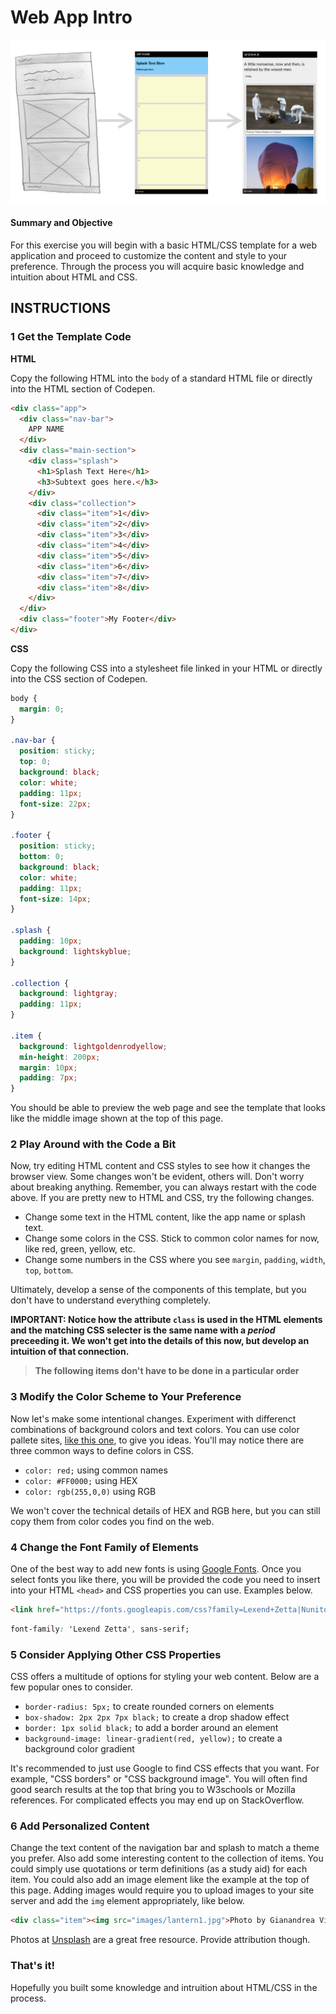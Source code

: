 # Web App Intro

![App Images](images/webAppIntroSplash.png)

#### Summary and Objective
For this exercise you will begin with a basic HTML/CSS template for a web application and proceed to customize the content and style to your preference. Through the process you will acquire basic knowledge and intuition about HTML and CSS.

## INSTRUCTIONS

### 1 Get the Template Code

**HTML**

Copy the following HTML into the `body` of a standard HTML file or directly into the HTML section of Codepen.

```html
<div class="app">
  <div class="nav-bar">
    APP NAME
  </div>
  <div class="main-section">
    <div class="splash">
      <h1>Splash Text Here</h1>
      <h3>Subtext goes here.</h3>
    </div>
    <div class="collection">
      <div class="item">1</div>
      <div class="item">2</div>
      <div class="item">3</div>
      <div class="item">4</div>
      <div class="item">5</div>
      <div class="item">6</div>
      <div class="item">7</div>
      <div class="item">8</div>
    </div>
  </div>
  <div class="footer">My Footer</div>
</div>
```

**CSS**

Copy the following CSS into a stylesheet file linked in your HTML or directly into the CSS section of Codepen.

```css
body {
  margin: 0;
}

.nav-bar {
  position: sticky;
  top: 0;
  background: black;
  color: white;
  padding: 11px;
  font-size: 22px;
}

.footer {
  position: sticky;
  bottom: 0;
  background: black;
  color: white;
  padding: 11px;
  font-size: 14px;
}

.splash {
  padding: 10px;
  background: lightskyblue;
}

.collection {
  background: lightgray;
  padding: 11px;
}

.item {
  background: lightgoldenrodyellow;
  min-height: 200px;
  margin: 10px;
  padding: 7px;
}
```

You should be able to preview the web page and see the template that looks like the middle image shown at the top of this page.

### 2 Play Around with the Code a Bit

Now, try editing HTML content and CSS styles to see how it changes the browser view. Some changes won't be evident, others will. Don't worry about breaking anything. Remember, you can always restart with the code above. If you are pretty new to HTML and CSS, try the following changes.

- Change some text in the HTML content, like the app name or splash text.
- Change some colors in the CSS. Stick to common color names for now, like red, green, yellow, etc.
- Change some numbers in the CSS where you see `margin`, `padding`, `width`, `top`, `bottom`.

Ultimately, develop a sense of the components of this template, but you don't have to understand everything completely.

**IMPORTANT: Notice how the attribute `class` is used in the HTML elements and the matching CSS selecter is the same name with a *period* preceeding it. We won't get into the details of this now, but develop an intuition of that connection.**

> **The following items don't have to be done in a particular order**

### 3 Modify the Color Scheme to Your Preference

Now let's make some intentional changes. Experiment with differenct combinations of background colors and text colors. You can use color pallete sites, [like this one](https://coolors.co/browser/best/1), to give you ideas. You'll may notice there are three common ways to define colors in CSS.

- `color: red;` using common names
- `color: #FF0000;` using HEX
- `color: rgb(255,0,0)` using RGB

We won't cover the technical details of HEX and RGB here, but you can still copy them from color codes you find on the web.

### 4 Change the Font Family of Elements

One of the best way to add new fonts is using [Google Fonts](https://fonts.google.com/). Once you select fonts you like there, you will be provided the code you need to insert into your HTML `<head>` and CSS properties you can use. Examples below.

```html
<link href="https://fonts.googleapis.com/css?family=Lexend+Zetta|Nunito&display=swap" rel="stylesheet">
```

```css
font-family: 'Lexend Zetta', sans-serif;
```

### 5 Consider Applying Other CSS Properties

CSS offers a multitude of options for styling your web content. Below are a few popular ones to consider.

- `border-radius: 5px;` to create rounded corners on elements
- `box-shadow: 2px 2px 7px black;` to create a drop shadow effect
- `border: 1px solid black;` to add a border around an element
- `background-image: linear-gradient(red, yellow);` to create a background color gradient

It's recommended to just use Google to find CSS effects that you want. For example, "CSS borders" or "CSS background image". You will often find good search results at the top that bring you to W3schools or Mozilla references. For complicated effects you may end up on StackOverflow.

### 6 Add Personalized Content

Change the text content of the navigation bar and splash to match a theme you prefer. Also add some interesting content to the collection of items. You could simply use quotations or term definitions (as a study aid) for each item. You could also add an image element like the example at the top of this page. Adding images would require you to upload images to your site server and add the `img` element appropriately, like below.

```html
<div class="item"><img src="images/lantern1.jpg">Photo by Gianandrea Villa on Unsplash</div>
```
Photos at [Unsplash](https://unsplash.com) are a great free resource. Provide attribution though.

### That's it!

Hopefully you built some knowledge and intruition about HTML/CSS in the process.
